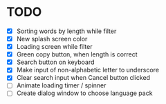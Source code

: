 # TODO 

- [x] Sorting words by length while filter
- [x] New splash screen color
- [x] Loading screen while filter
- [x] Green copy button, when length is correct
- [x] Search button on keyboard
- [x] Make input of non-alphabetic letter to underscore
- [x] Clear search input when Cancel button clicked
- [ ] Animate loading timer / spinner
- [ ] Create dialog window to choose language pack